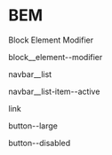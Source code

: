# BEM
Block
Element
Modifier

block__element--modifier

navbar__list

navbar__list-item--active

link

button--large

button--disabled
